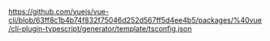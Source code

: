 https://github.com/vuejs/vue-cli/blob/63ff8c1b4b74f832f75046d252d567ff5d4ee4b5/packages/%40vue/cli-plugin-typescript/generator/template/tsconfig.json